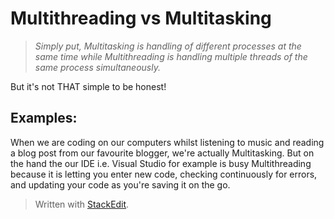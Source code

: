 ﻿# Multithreading vs Multitasking

> *Simply put, Multitasking is handling of different processes at the same time while Multithreading is handling multiple threads of the
> same process simultaneously.*

But it's not THAT simple to be honest!

## Examples:
When we are coding on our computers whilst listening to music and reading a blog post from our favourite blogger, we're actually Multitasking. But on the hand the our IDE i.e. Visual Studio for example is busy Multithreading because it is letting you enter new code, checking continuously for errors, and updating your code as you're saving it on the go.


> Written with [StackEdit](https://stackedit.io/).
